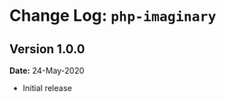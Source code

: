 Change Log: `php-imaginary`
=============================

## Version 1.0.0

**Date:** 24-May-2020

- Initial release
